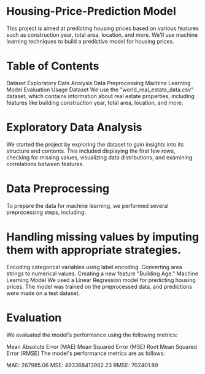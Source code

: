 # Housing-Price-Prediction Model


This project is aimed at predicting housing prices based on various features such as construction year, total area, location, and more. We'll use machine learning techniques to build a predictive model for housing prices.

# Table of Contents
Dataset
Exploratory Data Analysis
Data Preprocessing
Machine Learning Model
Evaluation
Usage
Dataset
We use the "world_real_estate_data.csv" dataset, which contains information about real estate properties, including features like building construction year, total area, location, and more.

# Exploratory Data Analysis
We started the project by exploring the dataset to gain insights into its structure and contents. This included displaying the first few rows, checking for missing values, visualizing data distributions, and examining correlations between features.

# Data Preprocessing
To prepare the data for machine learning, we performed several preprocessing steps, including:

# Handling missing values by imputing them with appropriate strategies.
Encoding categorical variables using label encoding.
Converting area strings to numerical values.
Creating a new feature "Building Age."
Machine Learning Model
We used a Linear Regression model for predicting housing prices. The model was trained on the preprocessed data, and predictions were made on a test dataset.

# Evaluation
We evaluated the model's performance using the following metrics:

Mean Absolute Error (MAE)
Mean Squared Error (MSE)
Root Mean Squared Error (RMSE)
The model's performance metrics are as follows:

MAE: 267985.06
MSE: 493368413982.23
RMSE: 702401.89



